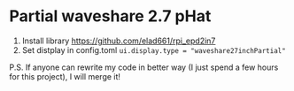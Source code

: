 
# Partial waveshare 2.7 pHat

1) Install library https://github.com/elad661/rpi_epd2in7
2) Set distplay in config.toml `ui.display.type = "waveshare27inchPartial"`

P.S. If anyone can rewrite my code in better way (I just spend a few hours for this project), I will merge it!
